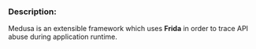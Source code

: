 ### Description:

Medusa is an extensible framework which uses **Frida** in order to trace API abuse during application runtime. 



